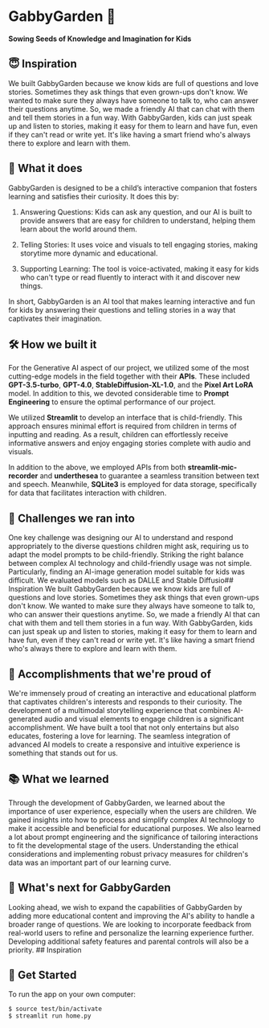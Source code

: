 # GabbyGarden 🌱

**Sowing Seeds of Knowledge and Imagination for Kids**

## 😇 Inspiration 
We built GabbyGarden because we know kids are full of questions and love stories. Sometimes they ask things that even grown-ups don't know. We wanted to make sure they always have someone to talk to, who can answer their questions anytime. So, we made a friendly AI that can chat with them and tell them stories in a fun way. With GabbyGarden, kids can just speak up and listen to stories, making it easy for them to learn and have fun, even if they can't read or write yet. It's like having a smart friend who's always there to explore and learn with them.

## 🤖 What it does 
GabbyGarden is designed to be a child’s interactive companion that fosters learning and satisfies their curiosity. It does this by:

1. Answering Questions: Kids can ask any question, and our AI is built to provide answers that are easy for children to understand, helping them learn about the world around them.

2. Telling Stories: It uses voice and visuals to tell engaging stories, making storytime more dynamic and educational.

3. Supporting Learning: The tool is voice-activated, making it easy for kids who can't type or read fluently to interact with it and discover new things.

In short, GabbyGarden is an AI tool that makes learning interactive and fun for kids by answering their questions and telling stories in a way that captivates their imagination.

## 🛠️ How we built it 
For the Generative AI aspect of our project, we utilized some of the most cutting-edge models in the field together with their **APIs**. These included **GPT-3.5-turbo**, **GPT-4.0**, **StableDiffusion-XL-1.0**, and the **Pixel Art LoRA** model. In addition to this, we devoted considerable time to **Prompt Engineering** to ensure the optimal performance of our project.

We utilized **Streamlit** to develop an interface that is child-friendly. This approach ensures minimal effort is required from children in terms of inputting and reading. As a result, children can effortlessly receive informative answers and enjoy engaging stories complete with audio and visuals.

In addition to the above, we employed APIs from both **streamlit-mic-recorder** and **underthesea** to guarantee a seamless transition between text and speech. Meanwhile, **SQLite3** is employed for data storage, specifically for data that facilitates interaction with children.

## 🚧 Challenges we ran into
One key challenge was designing our AI to understand and respond appropriately to the diverse questions children might ask, requiring us to adapt the model prompts to be child-friendly. Striking the right balance between complex AI technology and child-friendly usage was not simple. Particularly, finding an AI-image generation model suitable for kids was difficult. We evaluated models such as DALLE and Stable Diffusio## Inspiration
We built GabbyGarden because we know kids are full of questions and love stories. Sometimes they ask things that even grown-ups don't know. We wanted to make sure they always have someone to talk to, who can answer their questions anytime. So, we made a friendly AI that can chat with them and tell them stories in a fun way. With GabbyGarden, kids can just speak up and listen to stories, making it easy for them to learn and have fun, even if they can't read or write yet. It's like having a smart friend who's always there to explore and learn with them.

## 🎉 Accomplishments that we're proud of
We're immensely proud of creating an interactive and educational platform that captivates children's interests and responds to their curiosity. The development of a multimodal storytelling experience that combines AI-generated audio and visual elements to engage children is a significant accomplishment. We have built a tool that not only entertains but also educates, fostering a love for learning. The seamless integration of advanced AI models to create a responsive and intuitive experience is something that stands out for us.

## 📚 What we learned
Through the development of GabbyGarden, we learned about the importance of user experience, especially when the users are children. We gained insights into how to process and simplify complex AI technology to make it accessible and beneficial for educational purposes. We also learned a lot about prompt engineering and the significance of tailoring interactions to fit the developmental stage of the users. Understanding the ethical considerations and implementing robust privacy measures for children's data was an important part of our learning curve.

## 🌟 What's next for GabbyGarden
Looking ahead, we wish to expand the capabilities of GabbyGarden by adding more educational content and improving the AI's ability to handle a broader range of questions. We are looking to incorporate feedback from real-world users to refine and personalize the learning experience further. Developing additional safety features and parental controls will also be a priority. ## Inspiration


## 🚀 Get Started

To run the app on your own computer:
```
$ source test/bin/activate
$ streamlit run home.py
```